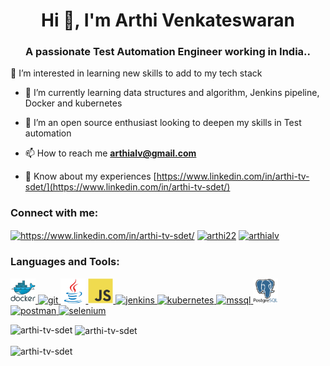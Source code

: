 <h1 align="center">Hi 👋, I'm Arthi Venkateswaran</h1>
<h3 align="center">A passionate Test Automation Engineer working in India..</h3>
 👀 I’m interested in learning new skills to add to my tech stack

- 🌱 I’m currently learning data structures and algorithm, Jenkins pipeline, Docker and kubernetes


- 💞️ I’m an open source enthusiast looking to deepen my skills in Test automation 


- 📫 How to reach me **arthialv@gmail.com**

- 📄 Know about my experiences [https://www.linkedin.com/in/arthi-tv-sdet/](https://www.linkedin.com/in/arthi-tv-sdet/)

<h3 align="left">Connect with me:</h3>
<p align="left">
<a href="https://linkedin.com/in/https://www.linkedin.com/in/arthi-tv-sdet/" target="blank"><img align="center" src="https://raw.githubusercontent.com/rahuldkjain/github-profile-readme-generator/master/src/images/icons/Social/linked-in-alt.svg" alt="https://www.linkedin.com/in/arthi-tv-sdet/" height="30" width="40" /></a>
<a href="https://www.hackerrank.com/arthi22" target="blank"><img align="center" src="https://raw.githubusercontent.com/rahuldkjain/github-profile-readme-generator/master/src/images/icons/Social/hackerrank.svg" alt="arthi22" height="30" width="40" /></a>
<a href="https://www.leetcode.com/arthialv" target="blank"><img align="center" src="https://raw.githubusercontent.com/rahuldkjain/github-profile-readme-generator/master/src/images/icons/Social/leet-code.svg" alt="arthialv" height="30" width="40" /></a>
</p>



<h3 align="left">Languages and Tools:</h3>
<p align="left"> <a href="https://www.docker.com/" target="_blank" rel="noreferrer"> <img src="https://raw.githubusercontent.com/devicons/devicon/master/icons/docker/docker-original-wordmark.svg" alt="docker" width="40" height="40"/> </a> <a href="https://git-scm.com/" target="_blank" rel="noreferrer"> <img src="https://www.vectorlogo.zone/logos/git-scm/git-scm-icon.svg" alt="git" width="40" height="40"/> </a> <a href="https://www.java.com" target="_blank" rel="noreferrer"> <img src="https://raw.githubusercontent.com/devicons/devicon/master/icons/java/java-original.svg" alt="java" width="40" height="40"/> </a> <a href="https://developer.mozilla.org/en-US/docs/Web/JavaScript" target="_blank" rel="noreferrer"> <img src="https://raw.githubusercontent.com/devicons/devicon/master/icons/javascript/javascript-original.svg" alt="javascript" width="40" height="40"/> </a> <a href="https://www.jenkins.io" target="_blank" rel="noreferrer"> <img src="https://www.vectorlogo.zone/logos/jenkins/jenkins-icon.svg" alt="jenkins" width="40" height="40"/> </a> <a href="https://kubernetes.io" target="_blank" rel="noreferrer"> <img src="https://www.vectorlogo.zone/logos/kubernetes/kubernetes-icon.svg" alt="kubernetes" width="40" height="40"/> </a> <a href="https://www.microsoft.com/en-us/sql-server" target="_blank" rel="noreferrer"> <img src="https://www.svgrepo.com/show/303229/microsoft-sql-server-logo.svg" alt="mssql" width="40" height="40"/> </a> <a href="https://www.postgresql.org" target="_blank" rel="noreferrer"> <img src="https://raw.githubusercontent.com/devicons/devicon/master/icons/postgresql/postgresql-original-wordmark.svg" alt="postgresql" width="40" height="40"/> </a> <a href="https://postman.com" target="_blank" rel="noreferrer"> <img src="https://www.vectorlogo.zone/logos/getpostman/getpostman-icon.svg" alt="postman" width="40" height="40"/> </a> <a href="https://www.selenium.dev" target="_blank" rel="noreferrer"> <img src="https://raw.githubusercontent.com/detain/svg-logos/780f25886640cef088af994181646db2f6b1a3f8/svg/selenium-logo.svg" alt="selenium" width="40" height="40"/> </a> </p>

<p><img align="left" src="https://github-readme-stats.vercel.app/api/top-langs?username=arthi-tv-sdet&show_icons=true&locale=en&layout=compact" alt="arthi-tv-sdet" /></p>

<p>&nbsp;<img align="center" src="https://github-readme-stats.vercel.app/api?username=arthi-tv-sdet&show_icons=true&locale=en" alt="arthi-tv-sdet" /></p>

<p><img align="center" src="https://github-readme-streak-stats.herokuapp.com/?user=arthi-tv-sdet&" alt="arthi-tv-sdet" /></p>





